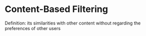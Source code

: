 # Content-Based Filtering 

Definition: its similarities with other content without regarding the preferences of other users
